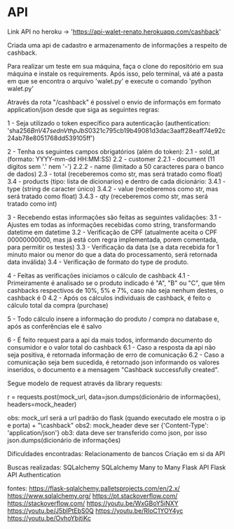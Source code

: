 # API
Link API no heroku -> 'https://api-walet-renato.herokuapp.com/cashback'

Criada uma api de cadastro e armazenamento de informações a respeito de cashback.

Para realizar um teste em sua máquina, faça o clone do repositório em sua máquina e instale os requirements.
Após isso, pelo terminal, vá até a pasta em que se encontra o arquivo 'walet.py' e execute o comando 'python walet.py'

Através da rota "/cashback" é possível o envio de informaçõs em formato application/json desde que siga as seguintes regras:

1 - Seja utilizado o token específico para autenticação (authentication: 'sha256$BnV47sednVthpJbS$0321c795cb19b49081d3dac3aaff28eaff74e92c24ab78e8051768dd539105ff')

2 - Tenha os seguintes campos obrigatórios (além do token):
  2.1 - sold_at (formato: YYYY-mm-dd HH:MM:SS)
  2.2 - customer
    2.2.1 - document (11 dígitos sem '.' nem '-')
    2.2.2 - name (limitado a 50 caracteres para o banco de dados)
  2.3 - total (receberemos como str, mas será tratado como float)
  3.4 - products (tipo: lista de dicionarios) e dentro de cada dicionário:
    3.4.1 - type (string de caracter único)
    3.4.2 - value (receberemos como str, mas será tratado como float)
    3.4.3 - qty (receberemos como str, mas será tratado como int)
    
3 - Recebendo estas informações são feitas as seguintes validações:
  3.1 - Ajustes em todas as informações recebidas como string, transformando datetime em datetime
  3.2 - Verificação de CPF (atualmente aceita o CPF 00000000000, mas já está com regra implementada, porem comentada, para permitir os testes)
  3.3 - Verificação da data (se a data recebida for 1 minuto maior ou menor do que a data do processamento, será retornada data inválida)
  3.4 - Verificação de formato do type de produto.
 
4 - Feitas as verificações iniciamos o cálculo de cashback
  4.1 - Primeiramente é analisado se o produto indicado é "A", "B" ou "C", que têm cashbacks respectivos de 10%, 5% e 7%, caso não seja nenhum destes, o cashback é 0
  4.2 - Após os cálculos individuais de cashback, é feito o cálculo total da compra (purchase)

5 - Todo cálculo insere a informação do produto / compra no database e, após as conferências ele é salvo

6 - É feito request para a api da mais todos, informando documento do consumidor e o valor total do cashback
  6.1 - Caso a resposta da api não seja positiva, é retornada informação de erro de comunicação
  6.2 - Caso a comunicação seja bem sucedida, é retornado json informando os valores inseridos, o documento e a mensagem "Cashback successfully created".


Segue modelo de request através da library requests:

r = requests.post(mock_url, data=json.dumps(dicionário de informações), headers=mock_header)

obs: mock_url será a url padrão do flask (quando executado ele mostra o ip e porta) + "\cashback"
obs2: mock_header deve ser {'Content-Type': 'application/json'}
ob3: data deve ser transferido como json, por isso json.dumps(dicionário de informações)

Dificuldades encontradas:
Relacionamento de bancos
Criação em si da API

Buscas realizadas:
SQLalchemy
SQLalchemy Many to Many
Flask API
Flask API Authentication

fontes:
https://flask-sqlalchemy.palletsprojects.com/en/2.x/
https://www.sqlalchemy.org/
https://pt.stackoverflow.com/
https://stackoverflow.com/
https://youtu.be/WxGBoY5iNXY
https://youtu.be/J5bIPtEbS0Q
https://youtu.be/RIoC1YOY4yc
https://youtu.be/OvhoYbjtiKc
